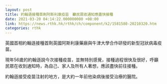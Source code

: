 ```yaml
---
layout: post
title: 約翰遜接種首劑阿斯利康疫苗　籲民眾收通知應盡快接種
date: 2021-03-20 04:14:22.000000000 +08:00
link: https://news.rthk.hk/rthk/ch/component/k2/1581580-20210320.htm
categories: rthk
---
```


英國首相約翰遜接種首劑英國阿斯利康藥廠與牛津大學合作研發的新型冠狀病毒疫苗。

現年56歲的約翰遜說今次接種疫苗，並無特別感覺，接種過程很快及很好，呼籲民眾在收到通知時，為自己、家人及所有人著想，應該盡快前往接種。

約翰遜接受疫苗注射的地方，是大約一年前他染病後接受治療的醫院。
